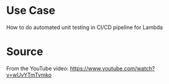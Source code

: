 # Use Case
How to do automated unit testing in CI/CD pipeline for Lambda

# Source
From the YouTube video: https://www.youtube.com/watch?v=wUvYTmTvmko

